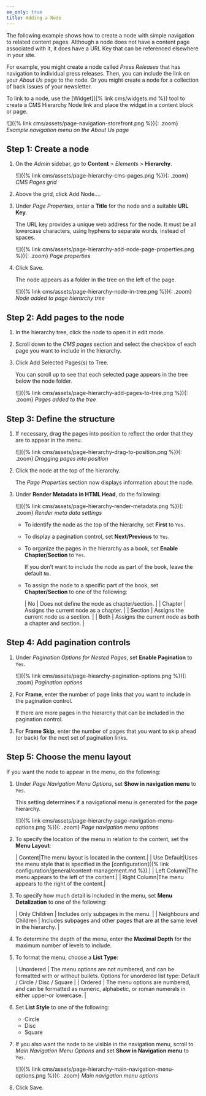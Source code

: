 ```yaml
---
ee_only: true
title: Adding a Node
---
```


The following example shows how to create a node with simple navigation to related content pages. Although a node does not have a content page associated with it, it does have a URL Key that can be referenced elsewhere in your site.

For example, you might create a node called _Press Releases_ that has navigation to individual press releases. Then, you can include the link on your _About Us_ page to the node. Or you might create a node for a collection of back issues of your newsletter.

To link to a node, use the [Widget]({% link cms/widgets.md %}) tool to create a CMS Hierarchy Node link and place the widget in a content block or page.

![]({% link cms/assets/page-navigation-storefront.png %}){: .zoom}
_Example navigation menu on the About Us page_

## Step 1: Create a node

1. On the _Admin_ sidebar, go to **Content** > _Elements_ > **Hierarchy**.

   ![]({% link cms/assets/page-hierarchy-cms-pages.png %}){: .zoom}
   _CMS Pages grid_

1. Above the grid, click <span class="btn">Add Node...</span>.

1. Under _Page Properties_, enter a **Title** for the node and a suitable **URL Key**.

   The URL key provides a unique web address for the node. It must be all lowercase characters, using hyphens to separate words, instead of spaces.

   ![]({% link cms/assets/page-hierarchy-add-node-page-properties.png %}){: .zoom}
   _Page properties_

1. Click <span class="btn">Save</span>.

   The node appears as a folder in the tree on the left of the page.

   ![]({% link cms/assets/page-hierarchy-node-in-tree.png %}){: .zoom}
   _Node added to page hierarchy tree_

## Step 2: Add pages to the node

1. In the hierarchy tree, click the node to open it in edit mode.

1. Scroll down to the _CMS pages_ section and select the checkbox of each page you want to include in the hierarchy.

1. Click <span class="btn">Add Selected Pages(s) to Tree</span>.

   You can scroll up to see that each selected page appears in the tree below the node folder.

   ![]({% link cms/assets/page-hierarchy-add-pages-to-tree.png %}){: .zoom}
   _Pages added to the tree_

## Step 3: Define the structure

1. If necessary, drag the pages into position to reflect the order that they are to appear in the menu.

   ![]({% link cms/assets/page-hierarchy-drag-to-position.png %}){: .zoom}
   _Dragging pages into position_

1. Click the node at the top of the hierarchy.

   The _Page Properties_ section now displays information about the node.

1. Under **Render Metadata in HTML Head**, do the following:

   ![]({% link cms/assets/page-hierarchy-render-metadata.png %}){: .zoom}
   _Render meta data settings_

   - To identify the node as the top of the hierarchy, set **First** to `Yes`.

   - To display a pagination control, set **Next/Previous** to `Yes`.

   - To organize the pages in the hierarchy as a book, set **Enable Chapter/Section** to `Yes`.

      If you don’t want to include the node as part of the book, leave the default `No`.

   - To assign the node to a specific part of the book, set **Chapter/Section** to one of the following:

      | No | Does not define the node as chapter/section. |
      | Chapter | Assigns the current node as a chapter. |
      | Section | Assigns the current node as a section. |
      | Both | Assigns the current node as both a chapter and section. |

## Step 4: Add pagination controls

1. Under _Pagination Options for Nested Pages_, set **Enable Pagination** to `Yes`.

   ![]({% link cms/assets/page-hiearchy-pagination-options.png %}){: .zoom}
   _Pagination options_

1. For **Frame**, enter the number of page links that you want to include in the pagination control.

   If there are more pages in the hierarchy that can be included in the pagination control.

1. For **Frame Skip**, enter the number of pages that you want to skip ahead (or back) for the next set of pagination links.

## Step 5: Choose the menu layout

If you want the node to appear in the menu, do the following:

1. Under _Page Navigation Menu Options_, set **Show in navigation menu** to `Yes`.

   This setting determines if a navigational menu is generated for the page hierarchy.

   ![]({% link cms/assets/page-hierarchy-page-navigation-menu-options.png %}){: .zoom}
   _Page navigation menu options_

1. To specify the location of the menu in relation to the content, set the **Menu Layout**:

   | Content|The menu layout is located in the content.|
   | Use Default|Uses the menu style that is specified in the [configuration]({% link configuration/general/content-management.md %}).|
   | Left Column|The menu appears to the left of the content.|
   | Right Column|The menu appears to the right of the content.|

1. To specify how much detail is included in the menu, set **Menu Detalization** to one of the following:

   | Only Children | Includes only subpages in the menu. |
   | Neighbours and Children | Includes subpages and other pages that are at the same level in the hierarchy. |

1. To determine the depth of the menu, enter the **Maximal Depth** for the maximum number of levels to include.

1. To format the menu, choose a **List Type**:

   | Unordered | The menu options are not numbered, and can be formatted with or without bullets. Options for unordered list type: Default / Circle / Disc / Square |
   | Ordered | The menu options are numbered, and can be formatted as numeric, alphabetic, or roman numerals in either upper-or lowercase. |

1. Set **List Style** to one of the following:

   - Circle
   - Disc
   - Square

1. If you also want the node to be visible in the navigation menu, scroll to _Main Navigation Menu Options_ and set **Show in Navigation menu** to `Yes`.

   ![]({% link cms/assets/page-hierarchy-main-navigation-menu-options.png %}){: .zoom}
   _Main navigation menu options_

1. Click <span class="btn">Save</span>.
